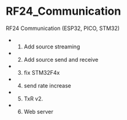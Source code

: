 # RF24_Communication
RF24 Communication (ESP32, PICO, STM32)
 - 1. Add source streaming
 - 2. Add source send and receive
 - 3. fix STM32F4x
 - 4. send rate increase
 - 5. TxR v2.
 - 6. Web server
